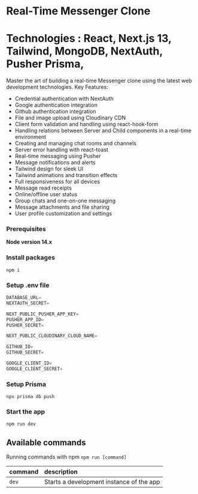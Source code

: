 # Real-Time Messenger Clone
# Technologies :  React, Next.js 13, Tailwind, MongoDB, NextAuth, Pusher Prisma,

Master the art of building a real-time Messenger clone using the latest web development technologies.
Key Features:


- Credential authentication with NextAuth
- Google authentication integration
- Github authentication integration
- File and image upload using Cloudinary CDN
- Client form validation and handling using react-hook-form
- Handling relations between Server and Child components in a real-time environment
- Creating and managing chat rooms and channels
- Server error handling with react-toast
- Real-time messaging using Pusher
- Message notifications and alerts
- Tailwind design for sleek UI
- Tailwind animations and transition effects
- Full responsiveness for all devices
- Message read receipts
- Online/offline user status
- Group chats and one-on-one messaging
- Message attachments and file sharing
- User profile customization and settings



### Prerequisites

**Node version 14.x**

### Install packages

```shell
npm i
```

### Setup .env file


```js
DATABASE_URL=
NEXTAUTH_SECRET=

NEXT_PUBLIC_PUSHER_APP_KEY=
PUSHER_APP_ID=
PUSHER_SECRET=

NEXT_PUBLIC_CLOUDINARY_CLOUD_NAME=

GITHUB_ID=
GITHUB_SECRET=

GOOGLE_CLIENT_ID=
GOOGLE_CLIENT_SECRET=
```

### Setup Prisma

```shell
npx prisma db push

```

### Start the app

```shell
npm run dev
```

## Available commands

Running commands with npm `npm run [command]`

| command         | description                              |
| :-------------- | :--------------------------------------- |
| `dev`           | Starts a development instance of the app |
